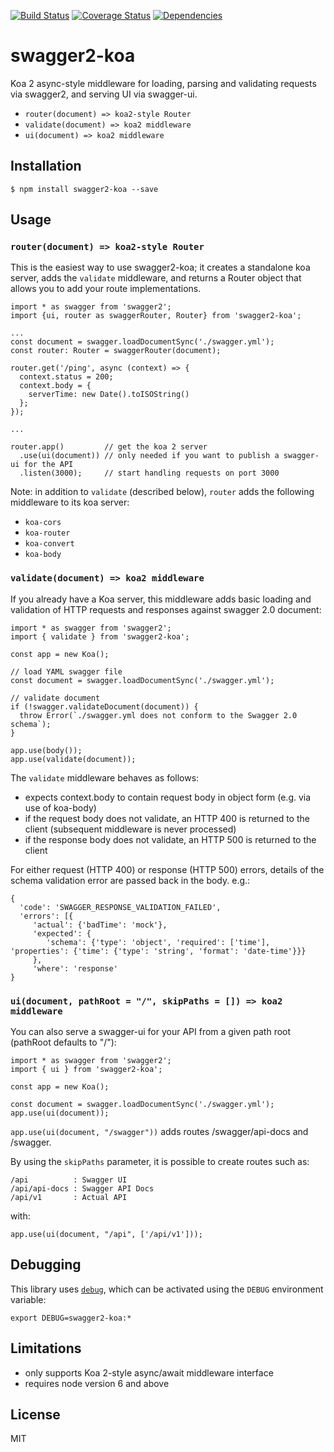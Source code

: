 [![Build Status](https://travis-ci.org/carlansley/swagger2-koa.svg?branch=master)](https://travis-ci.org/carlansley/swagger2-koa2)
[![Coverage Status](https://coveralls.io/repos/github/carlansley/swagger2-koa/badge.svg?branch=master)](https://coveralls.io/github/carlansley/swagger2-koa2?branch=master)
[![Dependencies](https://david-dm.org/carlansley/swagger2-koa.svg)](https://raw.githubusercontent.com/carlansley/swagger2-koa/master/package.json)

# swagger2-koa
Koa 2 async-style middleware for loading, parsing and validating requests via swagger2, and serving UI via swagger-ui.
* `router(document) => koa2-style Router`
* `validate(document) => koa2 middleware`
* `ui(document) => koa2 middleware`

## Installation

```shell
$ npm install swagger2-koa --save
```

## Usage

### `router(document) => koa2-style Router`

This is the easiest way to use swagger2-koa; it creates a standalone koa server, adds the `validate` middleware, and returns a
Router object that allows you to add your route implementations.

```
import * as swagger from 'swagger2';
import {ui, router as swaggerRouter, Router} from 'swagger2-koa';

...
const document = swagger.loadDocumentSync('./swagger.yml');
const router: Router = swaggerRouter(document);

router.get('/ping', async (context) => {
  context.status = 200;
  context.body = {
    serverTime: new Date().toISOString()
  };
});

...

router.app()         // get the koa 2 server
  .use(ui(document)) // only needed if you want to publish a swagger-ui for the API
  .listen(3000);     // start handling requests on port 3000

```

Note: in addition to `validate` (described below), `router` adds the following middleware to its koa server:
* `koa-cors`
* `koa-router`
* `koa-convert`
* `koa-body`

### `validate(document) => koa2 middleware`
If you already have a Koa server, this middleware adds basic loading and validation of HTTP requests and responses against
swagger 2.0 document:

```
import * as swagger from 'swagger2';
import { validate } from 'swagger2-koa';

const app = new Koa();

// load YAML swagger file
const document = swagger.loadDocumentSync('./swagger.yml');

// validate document
if (!swagger.validateDocument(document)) {
  throw Error(`./swagger.yml does not conform to the Swagger 2.0 schema`);
}

app.use(body());
app.use(validate(document));

```

The `validate` middleware behaves as follows:
* expects context.body to contain request body in object form (e.g. via use of koa-body)
* if the request body does not validate, an HTTP 400 is returned to the client (subsequent middleware is never processed)
* if the response body does not validate, an HTTP 500 is returned to the client

For either request (HTTP 400) or response (HTTP 500) errors, details of the schema validation error are passed back in the body. e.g.:

```
{
  'code': 'SWAGGER_RESPONSE_VALIDATION_FAILED',
  'errors': [{
     'actual': {'badTime': 'mock'},
     'expected': {
        'schema': {'type': 'object', 'required': ['time'], 'properties': {'time': {'type': 'string', 'format': 'date-time'}}}
     },
     'where': 'response'
}
```

### `ui(document, pathRoot = "/", skipPaths = []) => koa2 middleware`

You can also serve a swagger-ui for your API from a given path root (pathRoot defaults to "/"):

```
import * as swagger from 'swagger2';
import { ui } from 'swagger2-koa';

const app = new Koa();

const document = swagger.loadDocumentSync('./swagger.yml');
app.use(ui(document));

```

`app.use(ui(document, "/swagger"))` adds routes /swagger/api-docs and /swagger.

By using the `skipPaths` parameter, it is possible to create routes such as:

```
/api          : Swagger UI
/api/api-docs : Swagger API Docs
/api/v1       : Actual API
```

with:

````
app.use(ui(document, "/api", ['/api/v1']));
````

## Debugging

This library uses [`debug`](https://github.com/visionmedia/debug), which can be activated using the
`DEBUG` environment variable:

```
export DEBUG=swagger2-koa:*
```

## Limitations

* only supports Koa 2-style async/await middleware interface
* requires node version 6 and above

## License

MIT
